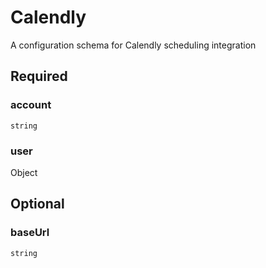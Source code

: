 # Calendly

A configuration schema for Calendly scheduling integration

## Required

### account

`string`

### user

Object

## Optional

### baseUrl

`string`
